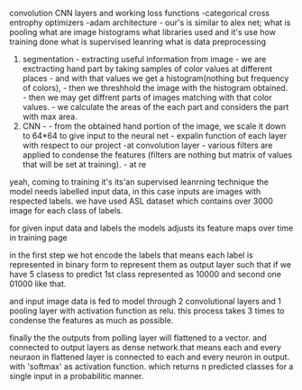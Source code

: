 convolution
CNN layers and working
loss functions -categorical cross entrophy
optimizers -adam
architecture - our's is similar to alex net;
what is pooling
what are image histograms
what libraries used and it's use
how training done
what is supervised leanring
what is data preprocessing 


1. segmentation
        - extracting useful information from image
        - we are exctracting hand part by taking samples of color values at different places
        - and with that values we get a histogram(nothing but frequency of colors),
        - then we threshhold the image with the histogram obtained.
        - then we may get diffrent parts of images matching with that color values.
        - we calculate the areas of the each part and considers the part with max area.
2. CNN -
       - from the obtained hand portion of the image, we scale it down to 64*64 to give input to the neural net
       - expalin function of each layer with respect to our project
           -at convolution layer
                - various filters are applied to condense the features (filters are nothing but matrix of values that will be set at training).
           - at re 


yeah, coming to training 
it's its'an supervised leanrning technique
the model needs labelled input data, in this case inputs are images with respected labels.
we have used ASL dataset which contains over 3000  image for each class of labels.

for given input data and labels the models adjusts its feature maps over time in training page

in the first step we hot encode the labels that means each label is represented in binary form to represent them as output layer  such that 
if we have 5 clasess to predict 1st class represented as 10000 and second one 01000 like that.

and input image data is fed to model through 2 convolutional layers and 1 pooling layer with activation function as relu. this process takes 3 times to condense the features as much as possible.

finally the the outputs from polling layer will flattened to a vector. and connected to output layers as dense network.that means each and every neuraon in flattened layer is connected to each and every neuron in output. with 'softmax' as activation function.
which returns n predicted classes for a single input in a probabilitic manner.
